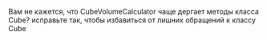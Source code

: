 Вам не кажется, что CubeVolumeCalculator чаще дергает методы класса Cube? исправьте так, чтобы избавиться от лишних обращений к классу Cube